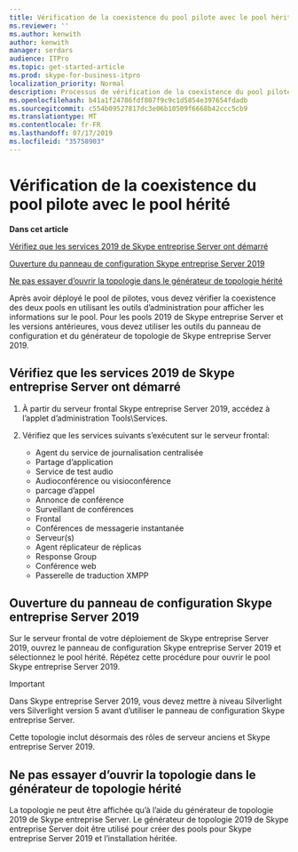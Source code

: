 ```yaml
---
title: Vérification de la coexistence du pool pilote avec le pool hérité
ms.reviewer: ''
ms.author: kenwith
author: kenwith
manager: serdars
audience: ITPro
ms.topic: get-started-article
ms.prod: skype-for-business-itpro
localization_priority: Normal
description: Processus de vérification de la coexistence du pool pilote avec le pool hérité.
ms.openlocfilehash: b41a1f24786fdf807f9c9c1d5854e397654fdadb
ms.sourcegitcommit: c554b09527817dc3e06b10509f6668b42ccc5cb9
ms.translationtype: MT
ms.contentlocale: fr-FR
ms.lasthandoff: 07/17/2019
ms.locfileid: "35758903"
---
```

# <a name="verify-pilot-pool-coexistence-with-legacy-pool"></a>Vérification de la coexistence du pool pilote avec le pool hérité

 **Dans cet article**
  
[Vérifiez que les services 2019 de Skype entreprise Server ont démarré](#sectionSection0)
  
[Ouverture du panneau de configuration Skype entreprise Server 2019](#sectionSection1)
  
[Ne pas essayer d’ouvrir la topologie dans le générateur de topologie hérité](#sectionSection2)
  
Après avoir déployé le pool de pilotes, vous devez vérifier la coexistence des deux pools en utilisant les outils d’administration pour afficher les informations sur le pool. Pour les pools 2019 de Skype entreprise Server et les versions antérieures, vous devez utiliser les outils du panneau de configuration et du générateur de topologie de Skype entreprise Server 2019. 
  
## <a name="verify-that-skype-for-business-server-2019-services-have-started"></a>Vérifiez que les services 2019 de Skype entreprise Server ont démarré
<a name="sectionSection0"> </a>

1. À partir du serveur frontal Skype entreprise Server 2019, accédez à l’applet d’administration Tools\Services.
    
2. Vérifiez que les services suivants s’exécutent sur le serveur frontal:

    - Agent du service de journalisation centralisée
    - Partage d’application
    - Service de test audio
    - Audioconférence ou visioconférence
    - parcage d’appel
    - Annonce de conférence
    - Surveillant de conférences
    - Frontal
    - Conférences de messagerie instantanée
    - Serveur(s)
    - Agent réplicateur de réplicas
    - Response Group
    - Conférence web
    - Passerelle de traduction XMPP

  
## <a name="open-the-skype-for-business-server-2019-control-panel"></a>Ouverture du panneau de configuration Skype entreprise Server 2019
<a name="sectionSection1"> </a>

Sur le serveur frontal de votre déploiement de Skype entreprise Server 2019, ouvrez le panneau de configuration Skype entreprise Server 2019 et sélectionnez le pool hérité. Répétez cette procédure pour ouvrir le pool Skype entreprise Server 2019.
  
> [!IMPORTANT]
> Dans Skype entreprise Server 2019, vous devez mettre à niveau Silverlight vers Silverlight version 5 avant d’utiliser le panneau de configuration Skype entreprise Server. 
  
Cette topologie inclut désormais des rôles de serveur anciens et Skype entreprise Server 2019. 

  
## <a name="dont-attempt-to-open-the-topology-in-the-legacy-topology-builder"></a>Ne pas essayer d’ouvrir la topologie dans le générateur de topologie hérité
<a name="sectionSection2"> </a>

La topologie ne peut être affichée qu’à l’aide du générateur de topologie 2019 de Skype entreprise Server. Le générateur de topologie 2019 de Skype entreprise Server doit être utilisé pour créer des pools pour Skype entreprise Server 2019 et l’installation héritée.

  

